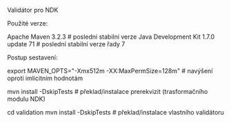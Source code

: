 Validátor pro NDK

Použité verze:

Apache Maven 3.2.3 # poslední stabilní verze Java Development Kit 1.7.0 update 71 # poslední stabilní verze řady 7

Postup sestavení:

export MAVEN_OPTS="-Xmx512m -XX:MaxPermSize=128m" # navýšení oproti imlicitním hodnotám

mvn install -DskipTests # překlad/instalace prerekvizit (trasformačního modulu NDK)

cd validation mvn install -DskipTests # překlad/instalace vlastního validátoru
